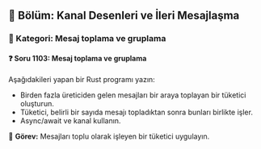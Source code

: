 ## 📘 Bölüm: Kanal Desenleri ve İleri Mesajlaşma  
### 🔹 Kategori: Mesaj toplama ve gruplama  
#### ❓ Soru 1103: Mesaj toplama ve gruplama

Aşağıdakileri yapan bir Rust programı yazın:

- Birden fazla üreticiden gelen mesajları bir araya toplayan bir tüketici oluşturun.
- Tüketici, belirli bir sayıda mesajı topladıktan sonra bunları birlikte işler.
- Async/await ve kanal kullanın.

🔧 **Görev:** Mesajları toplu olarak işleyen bir tüketici uygulayın.
